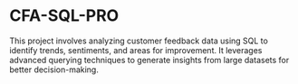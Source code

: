 # CFA-SQL-PRO
This project involves analyzing customer feedback data using SQL to identify trends, sentiments, and areas for improvement. It leverages advanced querying techniques to generate insights from large datasets for better decision-making.
